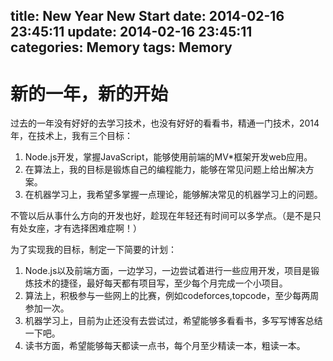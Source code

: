 title: New Year New Start
date: 2014-02-16 23:45:11
update: 2014-02-16 23:45:11
categories: Memory
tags: Memory
---

# 新的一年，新的开始

过去的一年没有好好的去学习技术，也没有好好的看看书，精通一门技术，2014年，在技术上，我有三个目标：

1. Node.js开发，掌握JavaScript，能够使用前端的MV*框架开发web应用。
2. 在算法上，我的目标是锻炼自己的编程能力，能够在常见问题上给出解决方案。
3. 在机器学习上，我希望多掌握一点理论，能够解决常见的机器学习上的问题。

不管以后从事什么方向的开发也好，趁现在年轻还有时间可以多学点。（是不是只有处女座，才有选择困难症啊！）

为了实现我的目标，制定一下简要的计划：

1. Node.js以及前端方面，一边学习，一边尝试着进行一些应用开发，项目是锻炼技术的捷径，最好每天都有项目写，至少每个月完成一个小项目。
2. 算法上，积极参与一些网上的比赛，例如codeforces,topcode，至少每两周参加一次。
3. 机器学习上，目前为止还没有去尝试过，希望能够多看看书，多写写博客总结一下吧。
4. 读书方面，希望能够每天都读一点书，每个月至少精读一本，粗读一本。

